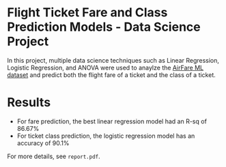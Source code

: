 # **Flight Ticket Fare and Class Prediction Models - Data Science Project**
In this project, multiple data science techniques such as Linear Regression, Logistic Regression, and ANOVA were used to anaylze the [AirFare ML dataset](https://www.kaggle.com/datasets/yashdharme36/airfare-ml-predicting-flight-fares) and predict both the flight fare of a ticket and the class of a ticket. 

# **Results**

* For fare prediction, the best linear regression model had an R-sq of 86.67%
* For ticket class prediction, the logistic regression model has an accuracy of 90.1%

For more details, see `report.pdf`.
